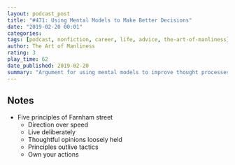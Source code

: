 ```yaml
---
layout: podcast_post
title: "#471: Using Mental Models to Make Better Decisions"
date: "2019-02-20 00:01"
categories:
tags: [podcast, nonfiction, career, life, advice, the-art-of-manliness]
author: The Art of Manliness
rating: 3
play_time: 62
date_published: 2019-02-20
summary: "Argument for using mental models to improve thought processes"
---
```


## Notes

* Five principles of Farnham street
  * Direction over speed
  * Live deliberately
  * Thoughtful opinions loosely held
  * Principles outlive tactics
  * Own your actions
